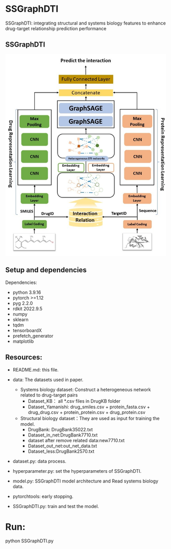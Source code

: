 # SSGraphDTI
SSGraphDTI: integrating structural and systems biology features to enhance drug-target relationship prediction performance

## SSGraphDTI

<div align="center">
<p><img src="model.jpg" width="600" /></p>
</div>

## Setup and dependencies 

Dependencies:
- python 3.9.16
- pytorch >=1.12
- pyg	2.2.0
- rdkit	2022.9.5
- numpy
- sklearn
- tqdm
- tensorboardX
- prefetch_generator
- matplotlib

## Resources:
+ README.md: this file.
+ data: The datasets used in paper.
	+ Systems biology dataset: Construct a heterogeneous network related to drug-target pairs
 		+ Dataset_KB：	all *.csv files in DrugKB folder	
   		+ Dataset_Yamanishi: 	drug_smiles.csv + protein_fasta.csv + drug_drug.csv + protein_protein.csv + drug_protein.csv
  	+ Structural biology dataset：They are used as input for training the model.
  		+ DrugBank:	DrugBank35022.txt
  	 	+ Dataset_in_net:DrugBank7710.txt
  	  	+ dataset after remove related data:new7710.txt
  	  	+ Dataset_out_net:out_net_data.txt
  	  	+ Dataset_less:DrugBank2570.txt

+ dataset.py: data process.
+ hyperparameter.py: set the hyperparameters of SSGraphDTI.
+ model.py: SSGraphDTI model architecture and Read systems biology data.
+ pytorchtools: early stopping.
+ SSGraphDTI.py: train and test the model.



# Run:

python SSGraphDTI.py
